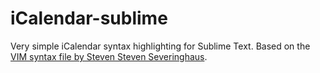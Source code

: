 # iCalendar-sublime
Very simple iCalendar syntax highlighting for Sublime Text.
Based on the [VIM syntax file by Steven Steven Severinghaus](http://www.vim.org/scripts/script.php?script_id=1519).
